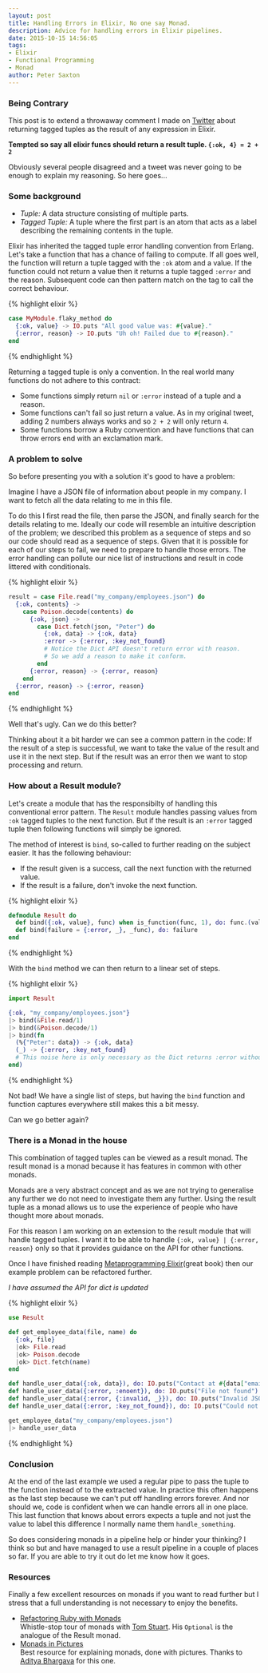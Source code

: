 ```yaml
---
layout: post
title: Handling Errors in Elixir, No one say Monad.
description: Advice for handling errors in Elixir pipelines.
date: 2015-10-15 14:56:05
tags:
- Elixir
- Functional Programming
- Monad
author: Peter Saxton
---
```


### Being Contrary

This post is to extend a throwaway comment I made on [Twitter](https://twitter.com/CrowdHailer/status/654202422416556032) about returning tagged tuples as the result of any expression in Elixir.

**Tempted so say all elixir funcs should return a result tuple. `{:ok, 4} = 2 + 2`**

Obviously several people disagreed and a tweet was never going to be enough to explain my reasoning.
So here goes...

### Some background

- *Tuple:* A data structure consisting of multiple parts.
- *Tagged Tuple:* A tuple where the first part is an atom that acts as a label describing the remaining contents in the tuple.

Elixir has inherited the tagged tuple error handling convention from Erlang.
Let's take a function that has a chance of failing to compute.
If all goes well, the function will return a tuple tagged with the `:ok` atom and a value.
If the function could not return a value then it returns a tuple tagged `:error` and the reason.
Subsequent code can then pattern match on the tag to call the correct behaviour.

{% highlight elixir %}
```elixir
case MyModule.flaky_method do
  {:ok, value} -> IO.puts "All good value was: #{value}."
  {:error, reason} -> IO.puts "Uh oh! Failed due to #{reason}."
end
```
{% endhighlight %}

Returning a tagged tuple is only a convention.
In the real world many functions do not adhere to this contract:

- Some functions simply return `nil` or `:error` instead of a tuple and a reason.
- Some functions can't fail so just return a value. As in my original tweet, adding 2 numbers always works and so `2 + 2` will only return `4`.
- Some functions borrow a Ruby convention and have functions that can throw errors end with  an exclamation mark.

### A problem to solve

So before presenting you with a solution it's good to have a problem:

Imagine I have a JSON file of information about people in my company.
I want to fetch all the data relating to me in this file.

To do this I first read the file, then parse the JSON, and finally search for the details relating to me.
Ideally our code will resemble an intuitive description of the problem; we described this problem as a sequence of steps and so our code should read as a sequence of steps.
Given that it is possible for each of our steps to fail, we need to prepare to handle those errors. The error handling can pollute our nice list of instructions and result in code littered with conditionals.

{% highlight elixir %}
```elixir
result = case File.read("my_company/employees.json") do
  {:ok, contents} ->
    case Poison.decode(contents) do
      {:ok, json} ->
        case Dict.fetch(json, "Peter") do
          {:ok, data} -> {:ok, data}
          :error -> {:error, :key_not_found}
          # Notice the Dict API doesn't return error with reason.
          # So we add a reason to make it conform.
        end
      {:error, reason} -> {:error, reason}
    end
  {:error, reason} -> {:error, reason}
end
```
{% endhighlight %}

Well that's ugly. Can we do this better?

Thinking about it a bit harder we can see a common pattern in the code:
If the result of a step is successful, we want to take the value of the result and use it in the next step.
But if the result was an error then we want to stop processing and return.

### How about a Result module?

Let's create a module that has the responsibilty of handling this conventional error pattern.
The `Result` module handles passing values from `:ok` tagged tuples to the next function.
But if the result is an `:error` tagged tuple then following functions will simply be ignored.

The method of interest is `bind`, so-called to further reading on the subject easier.
It has the following behaviour:

- If the result given is a success, call the next function with the returned value.
- If the result is a failure, don't invoke the next function.

{% highlight elixir %}
```elixir
defmodule Result do
  def bind({:ok, value}, func) when is_function(func, 1), do: func.(value)
  def bind(failure = {:error, _}, _func), do: failure
end
```
{% endhighlight %}

With the `bind` method we can then return to a linear set of steps.

{% highlight elixir %}
```elixir
import Result

{:ok, "my_company/employees.json"}
|> bind(&File.read/1)
|> bind(&Poison.decode/1)
|> bind(fn
  (%{"Peter": data}) -> {:ok, data}
  (_) -> {:error, :key_not_found}
  # This noise here is only necessary as the Dict returns :error without a reason
end)
```
{% endhighlight %}

Not bad! We have a single list of steps, but having the `bind` function and function captures everywhere still makes this a bit messy.

Can we go better again?

### There is a Monad in the house

This combination of tagged tuples can be viewed as a result monad. The result monad is a monad because it has features in common with other monads.

Monads are a very abstract concept and as we are not trying to generalise any further we do not need to investigate them any further.
Using the result tuple as a monad allows us to use the experience of people who have thought more about monads.

For this reason I am working on an extension to the result module that will handle tagged tuples.
I want it to be able to handle `{:ok, value} | {:error, reason}` only so that it provides guidance on the API for other functions.

Once I have finished reading [Metaprogramming Elixir](https://pragprog.com/book/cmelixir/metaprogramming-elixir)(great book) then our example problem can be refactored further.

*I have assumed the API for dict is updated*

{% highlight elixir %}
```elixir
use Result

def get_employee_data(file, name) do
  {:ok, file}
  |ok> File.read
  |ok> Poison.decode
  |ok> Dict.fetch(name)
end

def handle_user_data({:ok, data}), do: IO.puts("Contact at #{data["email"]}")
def handle_user_data({:error, :enoent}), do: IO.puts("File not found")
def handle_user_data({:error, {:invalid, _}}), do: IO.puts("Invalid JSON")
def handle_user_data({:error, :key_not_found}), do: IO.puts("Could not find employee")

get_employee_data("my_company/employees.json")
|> handle_user_data
```
{% endhighlight %}

### Conclusion

At the end of the last example we used a regular pipe to pass the tuple to the function instead of to the extracted value.
In practice this often happens as the last step because we can't put off handling errors forever.
And nor should we, code is confident when we can handle errors all in one place.
This last function that knows about errors expects a tuple and not just the value to label this difference I normally name them `handle_something`.

So does considering monads in a pipeline help or hinder your thinking?
I think so but and have managed to use a result pipeline in a couple of places so far.
If you are able to try it out do let me know how it goes.

### Resources
Finally a few excellent resources on monads if you want to read further but I stress that a full understanding is not necessary to enjoy the benefits.

- [Refactoring Ruby with Monads](https://www.youtube.com/watch?v=J1jYlPtkrqQ)  
  Whistle-stop tour of monads with [Tom Stuart](https://twitter.com/tomstuart). His `Optional` is the analogue of the Result monad.
- [Monads in Pictures](http://adit.io/posts/2013-04-17-functors,_applicatives,_and_monads_in_pictures.html)  
  Best resource for explaining monads, done with pictures. Thanks to [Aditya Bhargava](https://twitter.com/_egonschiele) for this one.

